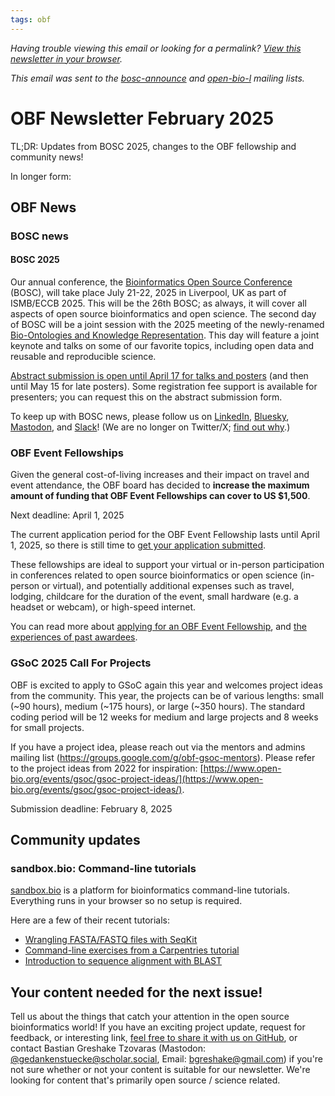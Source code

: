 ```yaml
---
tags: obf
---
```


_Having trouble viewing this email or looking for a permalink? [View this newsletter in your browser](https://github.com/OBF/newsletter/blob/master/newsletters/2025-02.md)._

_This email was sent to the [bosc-announce](https://groups.google.com/g/bosc-announce) and [open-bio-l](http://mailman.open-bio.org/mailman/listinfo/open-bio-l/) mailing lists._

# OBF Newsletter February 2025

TL;DR: Updates from BOSC 2025, changes to the OBF fellowship and community news!

In longer form: 

## OBF News

### BOSC news

#### BOSC 2025

Our annual conference, the [Bioinformatics Open Source Conference](https://www.open-bio.org/events/bosc-2025/) (BOSC), will take place July 21-22, 2025 in Liverpool, UK as part of ISMB/ECCB 2025. This will be the 26th BOSC; as always, it will cover all aspects of open source bioinformatics and open science.
The second day of BOSC will be a joint session with the 2025 meeting of the newly-renamed [Bio-Ontologies and Knowledge Representation](https://www.bio-ontologies.org.uk/2025-meeting). 
This day will feature a joint keynote and talks on some of our favorite topics, including open data and reusable and reproducible science.

[Abstract submission is open until April 17 for talks and posters](https://www.open-bio.org/events/bosc-2025/submit/) (and then until May 15 for late posters). Some registration fee support is available for presenters; you can request this on the abstract submission form.

To keep up with BOSC news, please follow us on [LinkedIn](https://www.linkedin.com/groups/14344023/), [Bluesky](https://bsky.app/profile/bosc.bsky.social), [Mastodon](https://genomic.social/@BOSC), and [Slack](https://join.slack.com/t/obf-bosc/shared_invite/zt-n5ur1gsj-z2C~69_4lYTFPg5tbWA8Ew)! (We are no longer on Twitter/X; [find out why](https://www.open-bio.org/2023/11/20/leaving-x/).)

### OBF Event Fellowships

Given the general cost-of-living increases and their impact on travel and event attendance, the OBF board has decided to **increase the maximum amount of funding that OBF Event Fellowships can cover to US $1,500**.    

Next deadline: April 1, 2025

The current application period for the OBF Event Fellowship lasts until April 1, 2025, so there is still time to [get your application submitted](https://forms.gle/3yLg94G1C9nkZkvq5).

These fellowships are ideal to support your virtual or in-person participation in conferences related to open source bioinformatics or open science (in-person or virtual), and potentially additional expenses such as travel, lodging, childcare for the duration of the event, small hardware (e.g. a headset or webcam), or high-speed internet.

You can read more about [applying for an OBF Event Fellowship](https://www.open-bio.org/event-awards/#fellowships-applications), and [the experiences of past awardees](https://www.open-bio.org/category/travel-fellowship/event-fellowship/).

### GSoC 2025 Call For Projects

OBF is excited to apply to GSoC again this year and welcomes project ideas from the community. This year, the projects can be of various lengths: small (~90 hours), medium (~175 hours), or large (~350 hours). The standard coding period will be 12 weeks for medium and large projects and 8 weeks for small projects.

If you have a project idea, please reach out via the mentors and admins mailing list (https://groups.google.com/g/obf-gsoc-mentors). Please refer to the project ideas from 2022 for inspiration: [https://www.open-bio.org/events/gsoc/gsoc-project-ideas/](https://www.open-bio.org/events/gsoc/gsoc-project-ideas/).

Submission deadline: February 8, 2025

## Community updates

### sandbox.bio: Command-line tutorials

[sandbox.bio](https://sandbox.bio/) is a platform for bioinformatics command-line tutorials. 
Everything runs in your browser so no setup is required. 

Here are a few of their recent tutorials:

* [Wrangling FASTA/FASTQ files with SeqKit](https://sandbox.bio/tutorials/seqkit-intro)
* [Command-line exercises from a Carpentries tutorial](https://sandbox.bio/tutorials/carpentries-shell-novice)
* [Introduction to sequence alignment with BLAST](https://sandbox.bio/tutorials/blast-intro)

## Your content needed for the next issue!

Tell us about the things that catch your attention in the open source bioinformatics world! 
If you have an exciting project update, request for feedback, or interesting link, 
[feel free to share it with us on GitHub](https://github.com/OBF/newsletter/issues/45), 
or contact Bastian Greshake Tzovaras (Mastodon: [@gedankenstuecke@scholar.social](https://scholar.social/@gedankenstuecke), Email: [bgreshake@gmail.com](mailto:bgreshake@proton.me)) if you're not sure whether or not your content is suitable for our newsletter. We're looking for content that's primarily open source / science related.



